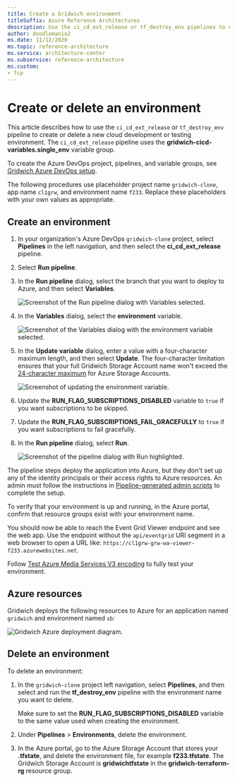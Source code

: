 ```yaml
---
title: Create a Gridwich environment
titleSuffix: Azure Reference Architectures
description: Use the ci_cd_ext_release or tf_destroy_env pipelines to create or delete cloud development or testing environments.
author: doodlemania2
ms.date: 11/12/2020
ms.topic: reference-architecture
ms.service: architecture-center
ms.subservice: reference-architecture
ms.custom:
- fcp
---
```


# Create or delete an environment

This article describes how to use the `ci_cd_ext_release` or `tf_destroy_env` pipeline to create or delete a new cloud development or testing environment. The `ci_cd_ext_release` pipeline uses the **gridwich-cicd-variables.single_env** variable group.

To create the Azure DevOps project, pipelines, and variable groups, see [Gridwich Azure DevOps setup](set-up-azure-devops.md).

The following procedures use placeholder project name `gridwich-clone`, app name `cl1grw`, and environment name `f233`. Replace these placeholders with your own values as appropriate.

## Create an environment

1. In your organization's Azure DevOps `gridwich-clone` project, select **Pipelines** in the left navigation, and then select the **ci_cd_ext_release** pipeline.
   
1. Select **Run pipeline**.
   
1. In the **Run pipeline** dialog, select the branch that you want to deploy to Azure, and then select **Variables**.
   
   ![Screenshot of the Run pipeline dialog with Variables selected.](media/run-pipeline-dialog.png)
   
1. In the **Variables** dialog, select the **environment** variable.
   
   ![Screenshot of the Variables dialog with the environment variable selected.](media/select-variables.png)
   
1. In the **Update variable** dialog, enter a value with a four-character maximum length, and then select **Update**. The four-character limitation ensures that your full Gridwich Storage Account name won't exceed the [24-character maximum](/azure/storage/common/storage-account-overview#naming-storage-accounts) for Azure Storage Accounts.
   
   ![Screenshot of updating the environment variable.](media/update-variable.png)
   
1. Update the **RUN_FLAG_SUBSCRIPTIONS_DISABLED** variable to `true` if you want subscriptions to be skipped.
   
1. Update the **RUN_FLAG_SUBSCRIPTIONS_FAIL_GRACEFULLY** to `true` if you want subscriptions to fail gracefully.
   
1. In the **Run pipeline** dialog, select **Run**.
   
   ![Screenshot of the pipeline dialog with Run highlighted.](media/run-pipeline.png)

The pipeline steps deploy the application into Azure, but they don't set up any of the identity principals or their access rights to Azure resources. An admin must follow the instructions in [Pipeline-generated admin scripts](run-admin-scripts.md) to complete the setup.

To verify that your environment is up and running, in the Azure portal, confirm that resource groups exist with your environment name.

You should now be able to reach the Event Grid Viewer endpoint and see the web app. Use the endpoint without the `api/eventgrid` URI segment in a web browser to open a URL like: `https://cl1grw-grw-wa-viewer-f233.azurewebsites.net`.

Follow [Test Azure Media Services V3 encoding](test-encoding.md) to fully test your environment.

## Azure resources

Gridwich deploys the following resources to Azure for an application named `gridwich` and environment named `sb`:

![Gridwich Azure deployment diagram.](media/gridwich-deployment.png)

## Delete an environment

To delete an environment:

1. In the `gridwich-clone` project left navigation, select **Pipelines**, and then select and run the **tf_destroy_env** pipeline with the environment name you want to delete.
   
   Make sure to set the **RUN_FLAG_SUBSCRIPTIONS_DISABLED** variable to the same value used when creating the environment.
   
1. Under **Pipelines** > **Environments**, delete the environment.
   
1. In the Azure portal, go to the Azure Storage Account that stores your **.tfstate**, and delete the environment file, for example **f233.tfstate**. The Gridwich Storage Account is **gridwichtfstate** in the **gridwich-terraform-rg** resource group.

